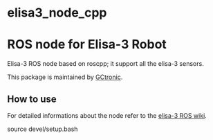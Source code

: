 # elisa3_node_cpp

# ROS node for Elisa-3 Robot
Elisa-3 ROS node based on roscpp; it support all the elisa-3 sensors.

This package is maintained by [GCtronic](http://www.gctronic.com/).

## How to use
For detailed informations about the node refer to the [elisa-3 ROS wiki](http://www.gctronic.com/doc/index.php/Elisa-3#ROS).

source devel/setup.bash